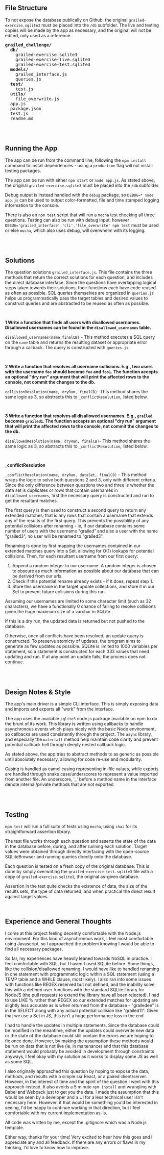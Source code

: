 
## File Structure

To not expose the database publically on Github, the original ```grailed-exercise.sqlite3``` must be placed into the ```/db``` subfolder. The live and testing copies will be made by the app as necessary, and the original will not be edited, only used as a reference.

<pre>
<b>grailed_challenge/</b>
  <b>db/</b>
    grailed-exercise.sqlite3
    grailed-exercise-live.sqlite3
    grailed-exercise-test.sqlite3
  <b>models/</b>
    grailed_interface.js
    queries.js
  <b>test/</b>
    test.js
  <b>utils/</b>
    file_overwrite.js
  app.js
  package.json
  test.js
  readme.md
</pre>

<br/>
<br/>

## Running the App
The app can be run from the command line, following the ```npm install``` command to install dependencies - using a ```production``` flag will not install testing packages.

The app can be run with either ```npm start``` or ```node app.js```. As stated above, the original ```grailed-exercise.sqlite3``` must be placed into the ```/db``` subfolder.

Debug output is instead handled with the ```debug``` package, so ```DEBUG=* node app.js``` can be used to output color-formatted, file and time stamped logging information to the console.

There is also an ```npm test``` script that will run a ```mocha``` test checking all three questions. Testing can also be run with debug input, however ```DEBUG='grailed_interface','cli','file_overwrite' npm test``` must be used or else ```mocha```, which also uses debug, will overwhelm with its logging.


<br/>
<br/>

## Solutions
The question solutions ```grailed_interface.js```. This file contains the three methods that return the correct solutions for each question, and includes the direct database interface. Since the questions have overlapping logical steps taken towards their solutions, their functions each have code reused as often as possible. SQL queries themselves are organized in ```queries.js``` helps us programmatically pass the target tables and desired values to construct queries and are abstracted to be reused as often as possible.

<br/>

**1 Write a function that finds all users with disallowed usernames. Disallowed usernames can be found in the `disallowed_usernames` table.**

```disallowed_usernames(name,finalCB)``` - This method executes a SQL query on the ```name``` table and returns the resulting dataset or appropriate error through a callback. The query is constructed with ```queries.js```.

<br/>

**2 Write a function that resolves all username collisions. E.g., two users with the username `foo` should become `foo` and `foo1`. The function accepts an optional "dry run" argument that will print the affected rows to the console, not commit the changes to the db.**

```collisionResolution(name, dryRun, finalCB)```- This method shares the same logic as 3, so abstracts this to 
```_conflictResolution```, listed below.

<br/>

**3 Write a function that resolves all disallowed usernames. E.g., `grailed` becomes `grailed1`. The function accepts an optional "dry run" argument that will print the affected rows to the console, not commit the changes to the db.**

```disallowedResolution(name, dryRun, finalCB)```- This method shares the same logic as 3, so abstracts this to ```_conflictResolution```, listed below. 

<br/>

<b> _conflictResolution </b>

```_conflictResolution(name, dryRun, dataSet, finalCB)``` - This method wraps the logic to solve both questions 2 and 3, only with different criteria. Since the only difference between questions two and three is whether the data set is duplicates or rows that contain usernames in ```disallowed_usernames```, first the necessary query is constructed and run to get the resultant matches.

The first query is then used to construct a second query to return any extended matches; that is any rows that contain a username that extends any of the results of the first query. This prevents the possiblility of any potential collisions after renaming - ie, if our database contains some number of users with the username "grailed" and also a user with the name "grailed3", no user will be renamed to "grailed3". 

Renaming is done by first mapping the usernames contained in our extended matches query into a Set, allowing for O(1) lookups for potential collisions. Then, for each resultant username from our first query:
  1. Append a random integer to our username. A random integer is chosen to obscure as much information as possible about our database that can be derived from our urls.
  2. Check if this potential rename already exists - if it does, repeat step 1.
  3. Store this username in the target update collections, and store it in our Set to prevent future collisions during this run.

Assuming our usernames are limited to some character limit (such as 32 characters), we have a functionally 0 chance of failing to resolve collisions given the huge maximum size of a varchar in SQLite.

If this is a dry run, the updated data is returned but not pushed to the database.

Otherwise, once all conflicts have been resolved, an update query is constructed. To preserve atomicty of updates, the program aims to generate as few updates as possible. SQLite is limited to 1000 variables per statement, so a statement is constructed for each 333 values that need updating and run. If at any point an update fails, the process does not continue.

<br/>
<br/>

## Design Notes & Style
The app's main driver is a simple CLI interface. This is simply exposing data and imports and exports all "work" from the interface.

The app uses the available ```sqlite3``` node.js package available on npm to do the brunt of its work. This library is written using callbacks to handle asynchronous events which plays nicely with the basic Node environment, so callbacks are used consistently through the project. The ```async``` library, and especially the ```waterfall``` method help maintain code clarity and prevent potential callback hell through deeply nested callback logic.

As stated above, the app tries to abstract methods to as generic as possible until absolutely necessary, allowing for code re-use and modularity.

Casing is handled as camel casing representing in-file values, while exports are handled through snake case/underscores to represent a value imported from another file. An underscore, '_' before a method name in the interface denote internal/private methods that are not exported.

<br/>
<br/>

## Testing
```npm test``` will run a full suite of tests using ```mocha```, using ```chai``` for its straightforward assertion library.

The test file works through each question and asserts the state of the data in the database before, during, and after running each solution. Target values were obtained through directly interfacing with the open-source SQLiteBrowser and running queries directly onto the database. 

Each question is tested on a fresh copy of the original database. This is done by simply overwriting the ```grailed-exercise-test.sqlite3``` file with a copy of ```grailed-exercise.sqlite3```, the original as-given database. 

Assertion in the test quite checks the existence of data, the size of the results sets, the type of data returned, and when practical the direct result against target values.

<br/>

## Experience and General Thoughts

I come at this project feeling decently comfortable with the Node.js environment. For this kind of asynchronous work, I feel most comfortable using Javascript, so I approached the problem knowing I would be able to find all necessary packages.

So far, my experiences have heavily leaned towards NoSQL in practice. I feel comfortable with SQL, but I haven't used SQLite before. Some things, like the collision/disallowed renaming, I would have like to handled renaming in one statement with programmatic logic within a SQL statement (using a TEMP table and a WHILE clause, most likely). I also ran into some issues with functions like REGEX reserved but not defined, and the inability solve this with a defined user functions with the standard SQLite library for NodeJS (the pull requests to extend the library have all been rejected). I had to use LIKE % rather than REGEX so our extended matches for updating are slightly less accurate as is when returned from the database - "grailedee" is in the SELECT along with any actual potential collision like "grailed11". Given that we use a Set in JS, this isn't a huge performance loss in the end.

I had to handle the updates in multiple statements. Since the database could be modified in the meantime, either the updates could overwrite new data or the state of the database could still contain the errors we are hoping to fix once done. However, by making the assumption these methods would be run on data that is not live (ie, in maitenance) and that this database statement would probably be avoided in development through constraints anyways, I feel okay with my solution as it works to display some JS as well as some SQL. 

I also originally approached this question by hoping to expose the data, methods, and results with a simple ssr React, or a paired client/server. However, in the interest of time and the spirit of the question I went with this approach instead. It also avoids a 5 minute ```npm install``` and wrangling with Babel and Webpack just to get you the data. I made the assumption that this would be seen by a developer and a UI for a less technical user isn't necessary here. However, if that would be something you'd be interested in seeing, I'd be happy to continue working in that direction, but I feel comfortable with my current implementation as-is.

All code was written by me, except the .gitignore which was a Node.js template.

Either way, thanks for your time! Very excited to hear how this goes and I appreciate any and all feedback. If there are any errors or flaws in my thinking, I'd love to know how to improve.
